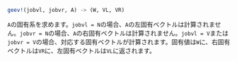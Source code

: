 ```julia
geev!(jobvl, jobvr, A) -> (W, VL, VR)
```

`A`の固有系を求めます。`jobvl = N`の場合、`A`の左固有ベクトルは計算されません。`jobvr = N`の場合、`A`の右固有ベクトルは計算されません。`jobvl = V`または`jobvr = V`の場合、対応する固有ベクトルが計算されます。固有値は`W`に、右固有ベクトルは`VR`に、左固有ベクトルは`VL`に返されます。
